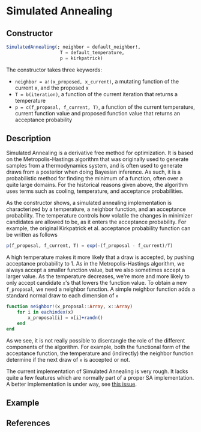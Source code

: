 # Simulated Annealing
## Constructor
```julia
SimulatedAnnealing(; neighbor = default_neighbor!,
                    T = default_temperature,
                    p = kirkpatrick)
```

The constructor takes three keywords:

* `neighbor = a!(x_proposed, x_current)`, a mutating function of the current x, and the proposed x
* `T = b(iteration)`, a function of the current iteration that returns a temperature
* `p = c(f_proposal, f_current, T)`, a function of the current temperature, current function value and proposed function value that returns an acceptance probability

## Description
Simulated Annealing is a derivative free method for optimization. It is based on
the Metropolis-Hastings algorithm that was originally used to generate samples
from a thermodynamics system, and is often used to generate draws from a posterior
when doing Bayesian inference. As such, it is a probabilistic method for finding
the minimum of a function, often over a quite large domains. For the historical
reasons given above, the algorithm uses terms such as cooling, temperature, and
acceptance probabilities.

As the constructor shows, a simulated annealing implementation is characterized
by a temperature, a neighbor function, and
an acceptance probability. The temperature controls how volatile the changes in
minimizer candidates are allowed to be, as it enters the acceptance probability.
For example, the original Kirkpatrick et al. acceptance probability function can be written
as follows
```julia
p(f_proposal, f_current, T) = exp(-(f_proposal - f_current)/T)
```
A high temperature makes it more likely that a draw is accepted, by pushing acceptance
probability to 1. As in the Metropolis-Hastings
algorithm, we always accept a smaller function value, but we also sometimes accept a
larger value. As the temperature decreases, we're more and more likely to only accept
candidate `x`'s that lowers the function value. To obtain a new `f_proposal`, we need
a neighbor function. A simple neighbor function adds a standard normal draw to each
dimension of `x`
```julia
function neighbor!(x_proposal::Array, x::Array)
    for i in eachindex(x)
        x_proposal[i] = x[i]+randn()
    end
end
```
As we see, it is not really possible
to disentangle the role of the different components of the algorithm. For example, both the
functional form of the acceptance function, the temperature and (indirectly) the neighbor
function determine if the next draw of `x` is accepted or not.

The current implementation of Simulated Annealing is very rough.  It lacks quite
a few features which are normally part of a proper SA implementation.
A better implementation is under way, see [this issue](https://github.com/JuliaNLSolvers/Optim.jl/issues/200).

## Example

## References
